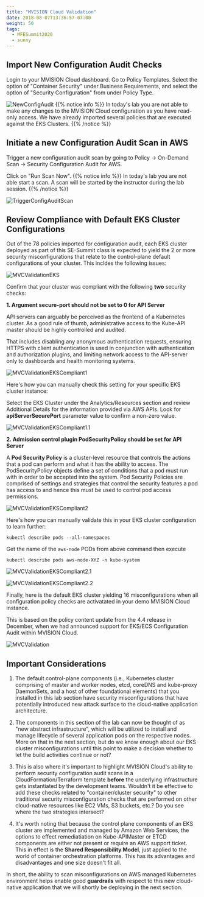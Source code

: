 ```yaml
---
title: "MVISION Cloud Validation"
date: 2018-08-07T13:36:57-07:00
weight: 50
tags:
  - MFESummit2020
  - sunny
---
```


## Import New Configuration Audit Checks  

Login to your MVISION Cloud dashboard. Go to Policy Templates. Select the option of "Container Security" under Business Requirements, and select the option of "Security Configuration" from under Policy Type.


![NewConfigAudit](/images/mfe/Capture_PolicyTemplates.JPG?classes=border,shadow)
{{% notice info %}}
In today's lab you are not able to make any changes to the MVISION Cloud configuration as you have read-only access. We have already imported several policies that are executed against the EKS Clusters.
{{% /notice %}}




## Initiate a new Configuration Audit Scan in AWS

Trigger a new configuration audit scan by going to Policy -> On-Demand Scan -> Security Configuration Audit for AWS.

Click on "Run Scan Now". 
{{% notice info %}}
In today's lab you are not able start a scan. A scan will be started by the instructor during the lab session.
{{% /notice %}}

![TriggerConfigAuditScan](/images/mfe/Capture_TriggerConfigAuditScan.JPG?classes=border,shadow)





## Review Compliance with Default EKS Cluster Configurations 


Out of the 78 policies imported for configuration audit, each EKS cluster deployed as part of this SE-Summit class is expected to yield the 2 or more security misconfigurations that relate to the control-plane default configurations of your cluster. This incldes the following issues:


![MVCValidationEKS](/images/mfe/Capture_Misconfigurations_EKSCluster_Final.JPG?classes=border,shadow)



Confirm that your cluster was compliant with the following **two** security checks:




**1. Argument secure-port should not be set to 0 for API Server** 

API servers can arguably be perceived as the frontend of a Kubernetes cluster. As a good  rule of thumb, administrative access to the Kube-API master should be highly controlled and audited. 

That includes disabling any anonymous authentication requests, ensuring HTTPS with client authentication is used in conjunction with authentication and authorization plugins, and limiting network access to the API-server only to dashboards and health monitoring systems.


![MVCValidationEKSCompliant1](/images/mfe/Capture_SuccessfulCheck_EKSCluster1.JPG?classes=border,shadow)


Here's how you can manually check this setting for your specific EKS cluster instance:


Select the EKS Cluster under the Analytics/Resources section and review Additional Details for the information provided via AWS APIs. Look for **apiServerSecurePort** parameter value to confirm a non-zero value. 


![MVCValidationEKSCompliant1.1](/images/mfe/Capture_Validation1Final.JPG?classes=border,shadow)





**2. Admission control plugin PodSecurityPolicy should be set for API Server**


A **Pod Security Policy** is a cluster-level resource that controls the actions that a pod can perform and what it has the ability to access. The PodSecurityPolicy objects define a set of conditions that a pod must run with in order to be accepted into the system. Pod Security Policies are comprised of settings and strategies that control the security features a pod has access to and hence this must be used to control pod access permissions.

![MVCValidationEKSCompliant2](/images/mfe/Capture_SuccessfulCheck_EKSCluster2.JPG?classes=border,shadow)



Here's how you can manually validate this in your EKS cluster configuration to learn further: 

```
kubectl describe pods --all-namespaces

```

Get the name of the `aws-node` PODs from above command then execute

```
kubectl describe pods aws-node-XYZ -n kube-system
```


![MVCValidationEKSCompliant2.1](/images/mfe/Capture_Validation2.JPG?classes=border,shadow)


![MVCValidationEKSCompliant2.2](/images/mfe/Capture_Validation3.JPG?classes=border,shadow)






Finally, here is the default EKS cluster yielding 16 misconfigurations when all configuration policy checks are activatated in your demo MVISION Cloud instance. 


This is based on the policy content update from the 4.4 release in December, when we had announced support for EKS/ECS Configuration Audit within MVISION Cloud.


![MVCValidation](/images/mfe/Capture_Violations.JPG?classes=border,shadow)




## Important Considerations


1. The default control-plane components (i.e., Kubernetes cluster comprising of master and worker nodes, etcd, coreDNS and kube-proxy DaemonSets, and a host of other foundational elements) that you installed in this lab section have security misconfigurations that have potentially introduced new attack surface to the cloud-native application architecture.

2. The components in this section of the lab can now be thought of as "new abstract infrastructure", which will be utilized to install and manage lifecycle of several application pods on the respective nodes. More on that in the next section, but do we know enough about our EKS cluster misconfigurations until this point to make a decision whether to let the build activities continue or not?

3. This is also where it's important to highlight MVISION Cloud's ability to perform security configuration audit scans in a CloudFormation/Terraform template **before** the underlying infrastructure gets instantiated by the development teams. Wouldn't it be effective to add these checks related to "container/cluster security" to other traditional security misconfiguration checks that are performed on other cloud-native resources like EC2 VMs, S3 buckets, etc.? Do you see where the two strategies intersect?

4. It's worth noting that because the control plane components of an EKS cluster are implemented and managed by Amazon Web Services, the options to effect remediatiation on Kube-APIMaster or ETCD components are either not present or require an AWS support ticket. This in effect is the **Shared Responsibility Model**, just applied to the world of container orchestration platforms. This has its advantages and disadvantages and one size doesn't fit all.


In short, the ability to scan misconfigurations on AWS managed Kubernetes environment helps enable good **guardrails** with respect to this new cloud-native application that we will shortly be deploying in the next section. 
